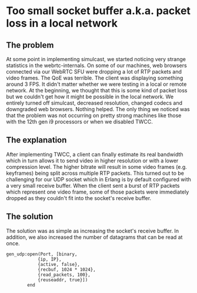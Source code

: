 # Too small socket buffer a.k.a. packet loss in a local network

## The problem

At some point in implementing simulcast, we started noticing very strange statistics in the webrtc-internals.
On some of our machines, web browsers connected via our WebRTC SFU were dropping a lot of RTP packets and video frames.
The QoE was terrible.
The client was displaying something around 3 FPS.
It didn't matter whether we were testing in a local or remote network.
At the beginning, we thought that this is some kind of packet loss but we couldn't get how it might be possible
in the local network.
We entirely turned off simulcast, decreased resolution, changed codecs and downgraded web browsers.
Nothing helped.
The only thing we noticed was that the problem was not occurring on pretty strong machines like those with the 12th gen i9 processors or when we disabled TWCC.

## The explanation

After implementing TWCC, a client can finally estimate its real bandwidth which in turn allows it to send video in
higher resolution or with a lower compression level.
The higher bitrate will result in some video frames (e.g. keyframes) being split across multiple RTP packets.
This turned out to be challenging for our UDP socket which in Erlang is by default configured with a very small receive buffer.
When the client sent a burst of RTP packets which represent one video frame, some of those packets were immediately dropped as
they couldn't fit into the socket's receive buffer.

## The solution

The solution was as simple as increasing the socket's receive buffer.
In addition, we also increased the number of datagrams that can be read at once.

```
gen_udp:open(Port, [binary, 
            {ip, IP}, 
            {active, false},
            {recbuf, 1024 * 1024},
            {read_packets, 100}, 
            {reuseaddr, true}])
        end
```        